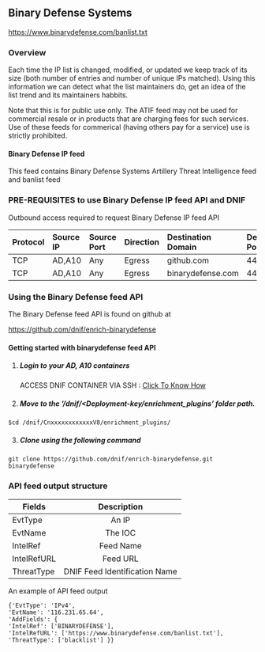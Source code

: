 ## Binary Defense Systems   
  https://www.binarydefense.com/banlist.txt

### Overview
Each time the IP list is changed, modified, or updated we keep track of its size (both number of entries and number of unique IPs matched).
Using this information we can detect what the list maintainers do, get an idea of the list trend and its maintainers habbits.

Note that this is for public use only.
  The ATIF feed may not be used for commercial resale or in products that are charging fees for such services.
  Use of these feeds for commerical (having others pay for a service) use is strictly prohibited.

#### Binary Defense IP feed
This feed contains Binary Defense Systems Artillery Threat Intelligence feed and banlist feed

### PRE-REQUISITES to use Binary Defense IP feed API and DNIF  
Outbound access required to request Binary Defense IP feed API 

| Protocol   | Source IP  | Source Port  | Direction	 | Destination Domain | Destination Port  |  
|:------------- |:-------------|:-------------|:-------------|:-------------|:-------------|  
| TCP | AD,A10 | Any | Egress	| github.com | 443 |
| TCP | AD,A10 | Any | Egress	| binarydefense.com | 443 | 



### Using the Binary Defense feed API
 The Binary Defense feed API is found on github at

https://github.com/dnif/enrich-binarydefense

#### Getting started with binarydefense feed API

1. #####    Login to your AD, A10 containers  
   ACCESS DNIF CONTAINER VIA SSH : [Click To Know How](https://dnif.it/docs/guides/tutorials/access-dnif-container-via-ssh.html)
2. #####    Move to the ‘/dnif/<Deployment-key/enrichment_plugins’ folder path.
```
$cd /dnif/CnxxxxxxxxxxxxV8/enrichment_plugins/
```
3. #####   Clone using the following command  
```  
git clone https://github.com/dnif/enrich-binarydefense.git binarydefense
```
### API feed output structure
  | Fields        | Description  |
| ------------- |:-------------:|
| EvtType      | An IP |
| EvtName      | The IOC      |
| IntelRef | Feed Name      |
| IntelRefURL | Feed URL      |
| ThreatType | DNIF Feed Identification Name |      

An example of API feed output
```
{'EvtType': 'IPv4', 
'EvtName': '116.231.65.64',
'AddFields': {
'IntelRef': ['BINARYDEFENSE'],
'IntelRefURL': ['https://www.binarydefense.com/banlist.txt'],
'ThreatType': ['blacklist'] }}
```
